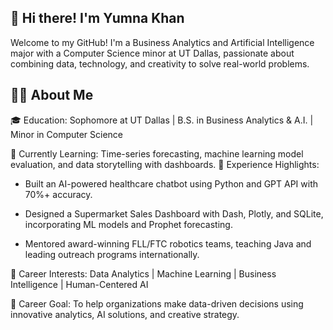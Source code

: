 ## 🌷 Hi there! I'm Yumna Khan
Welcome to my GitHub! I'm a Business Analytics and Artificial Intelligence major with a Computer Science minor at UT Dallas, passionate about combining data, technology, and creativity to solve real-world problems.

## 👩‍💻 About Me 
🎓 Education: Sophomore at UT Dallas | B.S. in Business Analytics & A.I. | Minor in Computer Science

🧠 Currently Learning: Time-series forecasting, machine learning model evaluation, and data storytelling with dashboards.
💼 Experience Highlights:
  - Built an AI-powered healthcare chatbot using Python and GPT API with 70%+ accuracy.

  - Designed a Supermarket Sales Dashboard with Dash, Plotly, and SQLite, incorporating ML models and Prophet forecasting.

  - Mentored award-winning FLL/FTC robotics teams, teaching Java and leading outreach programs internationally.

🎯 Career Interests: Data Analytics | Machine Learning | Business Intelligence | Human-Centered AI

🚀 Career Goal: To help organizations make data-driven decisions using innovative analytics, AI solutions, and creative strategy.
